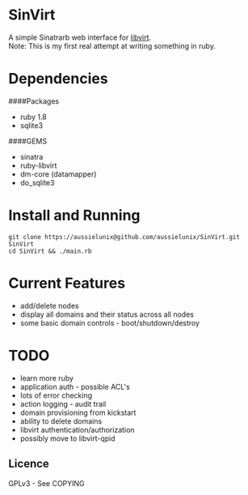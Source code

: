 # SinVirt

A simple Sinatrarb web interface for [libvirt](http://libvirt.org/).  
Note: This is my first real attempt at writing something in ruby.

# Dependencies

####Packages
* ruby 1.8
* sqlite3

####GEMS
* sinatra
* ruby-libvirt
* dm-core (datamapper)
* do_sqlite3

# Install and Running

    git clone https://aussielunix@github.com/aussielunix/SinVirt.git SinVirt
    cd SinVirt && ./main.rb

# Current Features

* add/delete nodes
* display all domains and their status across all nodes
* some basic domain controls - boot/shutdown/destroy

# TODO

* learn more ruby
* application auth - possible ACL's
* lots of error checking
* action logging - audit trail
* domain provisioning from kickstart
* ability to delete domains
* libvirt authentication/authorization
* possibly move to libvirt-qpid

Licence
-------

GPLv3 - See COPYING
